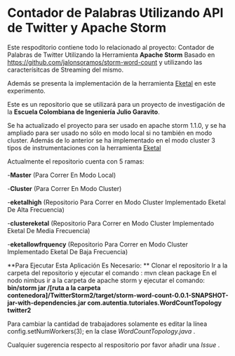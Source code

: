 Contador de Palabras Utilizando API de Twitter y Apache Storm
================

Este respoditorio contiene todo lo relacionado al proyecto: 
Contador de Palabras de Twitter Utilizando la Herramienta **Apache Storm** Basado en https://github.com/jalonsoramos/storm-word-count y utilizando las caracterísitcas de Streaming del mismo.

Además se presenta la implementación de la herramienta [Eketal](https://github.com/unicesi/eketal "Eketal") en este experimento.

Este es un repositorio que se utilizará para un proyecto de investigación de la **Escuela Colombiana de Ingeniería Julio Garavito**.

Se ha actualizado el proyecto para ser usado en apache storm 1.1.0, y se ha ampliado para ser usado no sólo en modo local si no también en modo cluster.
Además de lo anterior se ha implementado en el modo cluster 3 tipos de instrumentaciones con la herramienta [Eketal](https://github.com/unicesi/eketal "Eketal")

Actualmente el repositorio cuenta con 5 ramas:

-**Master** (Para Correr En Modo Local) 

-**Cluster** (Para Correr En Modo Cluster)

-**eketalhigh** (Repositorio Para Correr en Modo Cluster Implementado Eketal De Alta Frecuencia)

-**clustereketal** (Repositorio Para Correr en Modo Cluster Implementado Eketal De Media Frecuencia)

-**eketallowfrquency** (Repositorio Para Correr en Modo Cluster Implementado Eketal De Baja Frecuencia)



**Para Ejecutar Esta Aplicación Es Necesario:
**
Clonar el repositorio
Ir a la carpeta del repositorio y ejecutar el comando : mvn clean package
En el nodo nimbus ir a la carpeta de apache storm y ejecutar el comando: **bin/storm jar /[ruta a la carpeta contenedora]/TwitterStorm2/target/storm-word-count-0.0.1-SNAPSHOT-jar-with-dependencies.jar com.autentia.tutoriales.WordCountTopology twitter2**

Para cambiar la cantidad de trabajadores solamente es editar la línea config.setNumWorkers(3); 
en la clase *WordCountTopology.java* .

Cualquier sugerencia respecto al respositorio por favor añadir una *Issue* .
